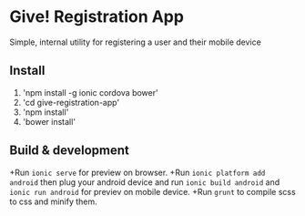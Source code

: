 # Give! Registration App
Simple, internal utility for registering a user and their mobile device

## Install

1. 'npm install -g ionic cordova bower'
2. 'cd give-registration-app'
3. 'npm install'
4. 'bower install'

## Build & development

+Run `ionic serve` for preview on browser.
+Run `ionic platform add android` then plug your android device and run `ionic build android` and `ionic run android` for previev on mobile device. 
+Run `grunt` to compile scss to css and minify them.
